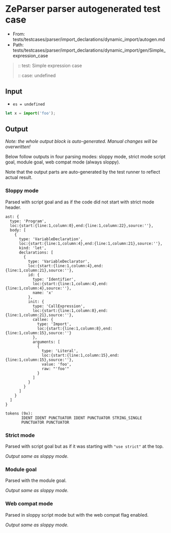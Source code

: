 # ZeParser parser autogenerated test case

- From: tests/testcases/parser/import_declarations/dynamic_import/autogen.md
- Path: tests/testcases/parser/import_declarations/dynamic_import/gen/Simple_expression_case

> :: test: Simple expression case
>
> :: case: undefined

## Input

- `es = undefined`

`````js
let x = import('foo');
`````

## Output

_Note: the whole output block is auto-generated. Manual changes will be overwritten!_

Below follow outputs in four parsing modes: sloppy mode, strict mode script goal, module goal, web compat mode (always sloppy).

Note that the output parts are auto-generated by the test runner to reflect actual result.

### Sloppy mode

Parsed with script goal and as if the code did not start with strict mode header.

`````
ast: {
  type: 'Program',
  loc:{start:{line:1,column:0},end:{line:1,column:22},source:''},
  body: [
    {
      type: 'VariableDeclaration',
      loc:{start:{line:1,column:4},end:{line:1,column:21},source:''},
      kind: 'let',
      declarations: [
        {
          type: 'VariableDeclarator',
          loc:{start:{line:1,column:4},end:{line:1,column:21},source:''},
          id: {
            type: 'Identifier',
            loc:{start:{line:1,column:4},end:{line:1,column:4},source:''},
            name: 'x'
          },
          init: {
            type: 'CallExpression',
            loc:{start:{line:1,column:8},end:{line:1,column:21},source:''},
            callee: {
              type: 'Import',
              loc:{start:{line:1,column:8},end:{line:1,column:15},source:''}
            },
            arguments: [
              {
                type: 'Literal',
                loc:{start:{line:1,column:15},end:{line:1,column:15},source:''},
                value: 'foo',
                raw: "'foo'"
              }
            ]
          }
        }
      ]
    }
  ]
}

tokens (9x):
       IDENT IDENT PUNCTUATOR IDENT PUNCTUATOR STRING_SINGLE
       PUNCTUATOR PUNCTUATOR
`````

### Strict mode

Parsed with script goal but as if it was starting with `"use strict"` at the top.

_Output same as sloppy mode._

### Module goal

Parsed with the module goal.

_Output same as sloppy mode._

### Web compat mode

Parsed in sloppy script mode but with the web compat flag enabled.

_Output same as sloppy mode._
